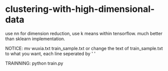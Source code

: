 # clustering-with-high-dimensional-data 
use nn for dimension reduction, use k means within tensorflow. much better than sklearn implementation. 

NOTICE: mv wuxia.txt train_sample.txt 
      or change the text of train_sample.txt to what you want, each line seperated by ' ' 

TRAINNING: python train.py 

